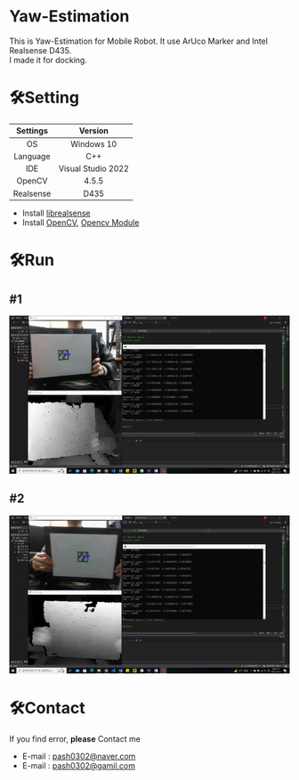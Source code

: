 # Yaw-Estimation
This is Yaw-Estimation for Mobile Robot. It use ArUco Marker and Intel Realsense D435.  
I made it for docking.

# 🛠️Setting
|Settings|Version|
|:---:|:---:|
|OS|Windows 10|
|Language|C++|
|IDE|Visual Studio 2022|
|OpenCV|4.5.5|
|Realsense|D435|
  

* Install [librealsense](https://github.com/IntelRealSense/librealsense)
* Install [OpenCV](https://github.com/opencv/opencv), [Opencv Module](https://github.com/opencv/opencv_contrib)

# 🛠️Run
## #1
<p align="center"><img src="img/result_1.gif" width="800px"></p>  

## #2
<p align="center"><img src="img/result_2.gif" width="800px"></p>  

# 🛠️Contact
If you find error, **please** Contact me  
* E-mail : pash0302@naver.com
* E-mail : pash0302@gamil.com